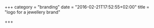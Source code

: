 +++
category = "branding"
date = "2016-02-21T17:52:55+02:00"
title = "logo for a jewellery brand"

+++
